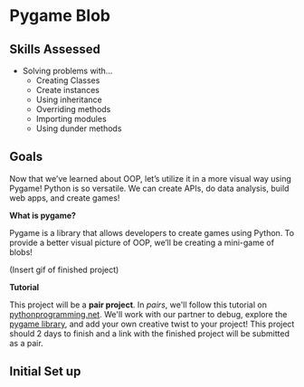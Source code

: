 # Pygame Blob

## Skills Assessed
- Solving problems with… 
    - Creating Classes
    - Create instances 
    - Using inheritance
    - Overriding methods 
    - Importing modules 
    - Using dunder methods

## Goals
Now that we’ve learned about OOP, let’s utilize it in a more visual way using Pygame!
Python is so versatile. We can create APIs, do data analysis, build web apps, and create games! 

**What is pygame?**

Pygame is a library that allows developers to create games using Python.
To provide a better visual picture of OOP, we’ll be creating a mini-game of blobs!

(Insert gif of finished project)


**Tutorial**

This project will be a **pair project**. In *pairs*, we'll follow this tutorial on [pythonprogramming.net](https://pythonprogramming.net/object-oriented-programming-introduction-intermediate-python-tutorial/). We'll work with our partner to debug, explore the [pygame library](https://www.pygame.org/docs/), and add your own creative twist to your project! 
This project should 2 days to finish and a link with the finished project will be submitted as a pair. 

## Initial Set up
